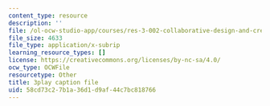 ```yaml
---
content_type: resource
description: ''
file: /ol-ocw-studio-app/courses/res-3-002-collaborative-design-and-creative-expression-with-arduino-microcontrollers-january-iap-2017/58cd73c27b1a36d1d9af44c7bc818766_XKEJRhypx84.srt
file_size: 4633
file_type: application/x-subrip
learning_resource_types: []
license: https://creativecommons.org/licenses/by-nc-sa/4.0/
ocw_type: OCWFile
resourcetype: Other
title: 3play caption file
uid: 58cd73c2-7b1a-36d1-d9af-44c7bc818766
---
```

